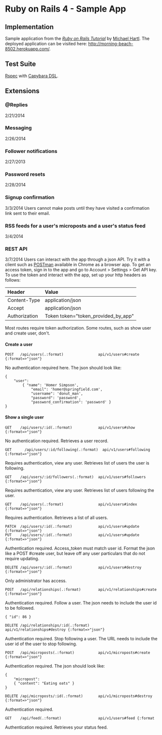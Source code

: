 # Ruby on Rails 4 - Sample App
## Implementation

Sample application from the [*Ruby on Rails Tutorial*][railstutorial] by [Michael Hartl][hartl].
The deployed application can be visited here: http://morning-beach-8502.herokuapp.com/.

## Test Suite

[Rspec][rspec] with [Capybara DSL][capybara]. 

## Extensions

### @Replies
2/21/2014

### Messaging
2/26/2014

### Follower notifications
2/27/2013

### Password resets
2/28/2014

### Signup confirmation
3/3/2014 
Users cannot make posts until they have visited a confirmation link sent to their email.

### RSS feeds for a user's microposts and a user's status feed
3/4/2014

### REST API
3/7/2014
Users can interact with the app through a json API. Try it with a client such as [POSTman][postman] available in Chrome as a browser app. To get an access token, sign in to the app and go to Account > Settings > Get API key. To use the token and interact with the app, set up your http headers as follows:

| Header | Value |
| :----- | :---- |
| Content-Type | application/json |
| Accept | application/json |
| Authorization | Token token="token_provided_by_app" |

Most routes require token authorization. Some routes, such as show user and create user, don't. 


#### Create a user
    POST   /api/users(.:format)                api/v1/users#create {:format=>"json"}
No authentication required here. The json should look like: 

```
{
    "user": 
        { "name": 'Homer Simpson', 
            "email": 'homer@springfield.com', 
            "username": 'donut_man', 
            "password": 'password', 
            "password_confirmation": 'password' }
}
```


#### Show a single user
    GET    /api/users/:id(.:format)            api/v1/users#show {:format=>"json"}
No authentication required. Retrieves a user record.



    GET		 /api/users/:id/following(.:format)  api/v1/users#following {:format=>"json"}
Requires authentication, view any user. Retrieves list of users the user is following.


    GET    /api/users/:id/followers(.:format)  api/v1/users#followers {:format=>"json"}
Requires authentication, view any user. Retrieves list of users following the user.


    GET    /api/users(.:format)                api/v1/users#index {:format=>"json"}
Requires authentication. Retrieves a list of all users.

    


    PATCH  /api/users/:id(.:format)            api/v1/users#update {:format=>"json"}
    PUT    /api/users/:id(.:format)            api/v1/users#update {:format=>"json"}
Authentication required. Access_token must match user id. Format the json like a POST #create user, but leave off any user particulars that do not require updating.

    DELETE /api/users/:id(.:format)            api/v1/users#destroy {:format=>"json"}
Only administrator has access.

    POST   /api/relationships(.:format)        api/v1/relationships#create {:format=>"json"}
Authentication required. Follow a user. The json needs to include the user id to be followed.

    { "id": 86 }

    DELETE /api/relationships/:id(.:format)    api/v1/relationships#destroy {:format=>"json"}
Authentication required. Stop following a user. The URL needs to include the user id of the user to stop following.

    POST   /api/microposts(.:format)           api/v1/microposts#create {:format=>"json"}
Authentication required. The json should look like:

```
{
	"micropost":
	{ "content": "Eating oats" }
}
```

    DELETE /api/microposts/:id(.:format)       api/v1/microposts#destroy {:format=>"json"}
Authentication required. 

    GET    /api/feed(.:format)                 api/v1/users#feed {:format
Authentication required. Retrieves your status feed.

[postman]: http://www.getpostman.com/
[rspec]: https://github.com/rspec/rspec-rails
[capybara]:https://github.com/jnicklas/capybara
[hartl]: http://michaelhartl.com
[railstutorial]: http://railstutorial.org/
